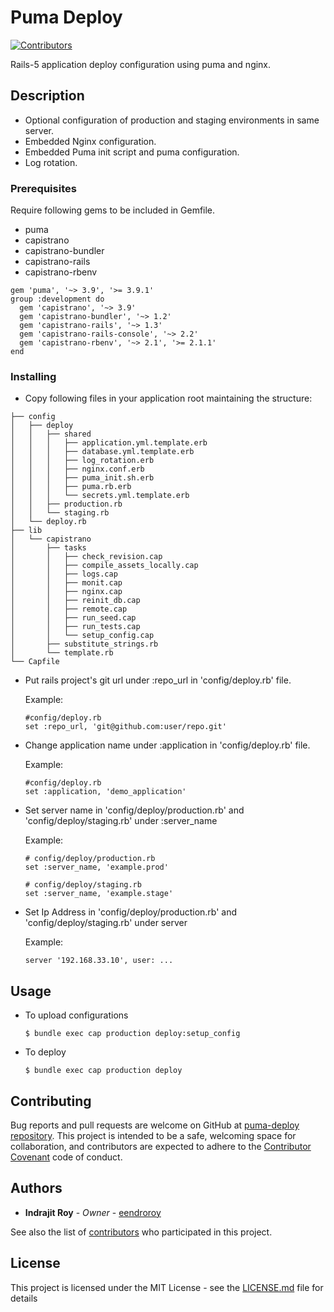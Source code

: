 # Puma Deploy
[![Contributors](https://img.shields.io/github/contributors/eendroroy/puma-deploy.svg)](CONTRIBUTORS.md)

Rails-5 application deploy configuration using puma and nginx.

## Description

- Optional configuration of production and staging environments in same server.
- Embedded Nginx configuration.
- Embedded Puma init script and puma configuration.
- Log rotation.

### Prerequisites

Require following gems to be included in Gemfile.

- puma
- capistrano
- capistrano-bundler
- capistrano-rails
- capistrano-rbenv

```
gem 'puma', '~> 3.9', '>= 3.9.1'
group :development do
  gem 'capistrano', '~> 3.9'
  gem 'capistrano-bundler', '~> 1.2'
  gem 'capistrano-rails', '~> 1.3'
  gem 'capistrano-rails-console', '~> 2.2'
  gem 'capistrano-rbenv', '~> 2.1', '>= 2.1.1'
end
```

### Installing

- Copy following files in your application root maintaining the structure:

```
├── config
│   ├── deploy
│   │   ├── shared
│   │   │   ├── application.yml.template.erb
│   │   │   ├── database.yml.template.erb
│   │   │   ├── log_rotation.erb
│   │   │   ├── nginx.conf.erb
│   │   │   ├── puma_init.sh.erb
│   │   │   ├── puma.rb.erb
│   │   │   └── secrets.yml.template.erb
│   │   ├── production.rb
│   │   └── staging.rb
│   └── deploy.rb
├── lib
│   └── capistrano
│       ├── tasks
│       │   ├── check_revision.cap
│       │   ├── compile_assets_locally.cap
│       │   ├── logs.cap
│       │   ├── monit.cap
│       │   ├── nginx.cap
│       │   ├── reinit_db.cap
│       │   ├── remote.cap
│       │   ├── run_seed.cap
│       │   ├── run_tests.cap
│       │   └── setup_config.cap
│       ├── substitute_strings.rb
│       └── template.rb
└── Capfile
```

- Put rails project's git url under :repo_url in 'config/deploy.rb' file.

  Example:
  ```
  #config/deploy.rb
  set :repo_url, 'git@github.com:user/repo.git'
  
  ```
- Change application name under :application in 'config/deploy.rb' file.
  
  Example:
  ```
  #config/deploy.rb
  set :application, 'demo_application'
  ```
  
- Set server name in 'config/deploy/production.rb' and 'config/deploy/staging.rb' under :server_name
  
  Example:
  
  ```
  # config/deploy/production.rb
  set :server_name, 'example.prod'
  ```
  ```
  # config/deploy/staging.rb
  set :server_name, 'example.stage'
  ```
  
- Set Ip Address in 'config/deploy/production.rb' and 'config/deploy/staging.rb' under server
  
  Example:
  ```
  server '192.168.33.10', user: ...
  ```

## Usage

- To upload configurations
  
  ```
  $ bundle exec cap production deploy:setup_config
  ```

- To deploy  

  ```
  $ bundle exec cap production deploy
  ```

## Contributing

Bug reports and pull requests are welcome on GitHub at [puma-deploy repository](https://github.com/eendroroy/puma-deploy). 
This project is intended to be a safe, welcoming space for collaboration,
and contributors are expected to adhere to the [Contributor Covenant](http://contributor-covenant.org) code of conduct.

## Authors

* **Indrajit Roy** - *Owner* - [eendroroy](https://github.com/eendroroy)

See also the list of [contributors](CONTRIBUTORS.md) who participated in this project.

## License

This project is licensed under the MIT License - see the [LICENSE.md](LICENSE.md) file for details
